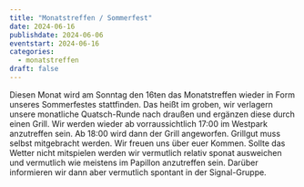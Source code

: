```yaml
---
title: "Monatstreffen / Sommerfest"
date: 2024-06-16
publishdate: 2024-06-06
eventstart: 2024-06-16
categories:
  - monatstreffen 
draft: false
---
```


Diesen Monat wird am Sonntag den 16ten das Monatstreffen wieder in Form unseres Sommerfestes stattfinden. Das heißt im groben, wir verlagern unsere monatliche Quatsch-Runde nach draußen und ergänzen diese durch einen Grill. Wir werden wieder ab vorraussichtlich 17:00 im Westpark anzutreffen sein. Ab 18:00 wird dann der Grill angeworfen. Grillgut muss selbst mitgebracht werden. Wir freuen uns über euer Kommen.
Sollte das Wetter nicht mitspielen werden wir vermutlich relativ sponat ausweichen und vermutlich wie meistens im Papillon anzutreffen sein. Darüber informieren wir dann aber vermutlich spontant in der Signal-Gruppe.
